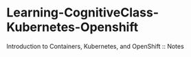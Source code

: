 # Learning-CognitiveClass-Kubernetes-Openshift
Introduction to Containers, Kubernetes, and OpenShift :: Notes
